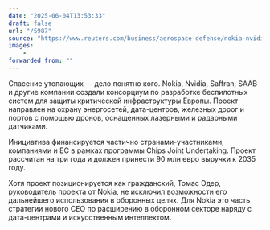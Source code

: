 ```yaml
---
date: "2025-06-04T13:53:33"
draft: false
url: "/5987"
source: "https://www.reuters.com/business/aerospace-defense/nokia-nvidia-defence-firms-back-eu-funded-drone-infrastructure-oversight-project-2025-06-04/"
images:
    -
forwarded_from: ""
---
```


Спасение утопающих — дело понятно кого. Nokia, Nvidia, Saffran, SAAB и другие компании создали консорциум по разработке беспилотных систем для защиты критической инфраструктуры Европы. Проект направлен на охрану энергосетей, дата-центров, железных дорог и портов с помощью дронов, оснащенных лазерными и радарными датчиками.

Инициатива финансируется частично странами-участниками, компаниями и ЕС в рамках программы Chips Joint Undertaking. Проект рассчитан на три года и должен принести 90 млн евро выручки к 2035 году.

Хотя проект позиционируется как гражданский, Томас Эдер, руководитель проекта от Nokia, не исключил возможности его дальнейшего использования в оборонных целях. Для Nokia это часть стратегии нового CEO по расширению в оборонном секторе наряду с дата-центрами и искусственным интеллектом.
